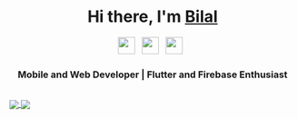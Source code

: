 <div align="center">
   <h1>Hi there, I'm <a href="https://razacar.com">Bilal</a>
   </h1>
</div>
<p align="center">
  <a href="https://www.linkedin.com/in/mbilalakmal"><img height="30" src="https://img.shields.io/badge/-LINKEDIN-0077B5?style=for-the-badge&logo=linkedin&logoColor=white"></a>&nbsp;&nbsp;
  <a href="https://www.upwork.com/freelancers/~01f81570a7626874da"><img height="30" src="https://img.shields.io/badge/-UPWORK-73bb44?style=for-the-badge&logo=upwork&logoColor=white"></a>&nbsp;&nbsp;
  <a href="https://github.com/mbilalakmal"><img height="30" src="https://img.shields.io/badge/-GITHUB-333?style=for-the-badge&logo=github&logoColor=white"></a>&nbsp;&nbsp;
</p>
<div align="center">
<h3>Mobile and Web Developer | Flutter and Firebase Enthusiast</h3>
</div>
<br />
  <a href="https://github.com/mbilalakmal"> 
    <img align="center" src="https://github-readme-stats.vercel.app/api?username=mbilalakmal&show_icons=true&count_private=true&theme=dark"/>
  </a>
  <a href="https://github.com/mbilalakmal"> 
    <img align="center" src="https://github-readme-stats.vercel.app/api/top-langs/?username=mbilalakmal&show_icons=true&count_private=true&theme=dark&layout=compact"/>
  </a>
<br />

